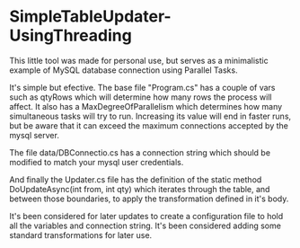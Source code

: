 # SimpleTableUpdater-UsingThreading
This little tool was made for personal use, but serves as a minimalistic example of MySQL database connection using Parallel Tasks.

It's simple but efective.
The base file "Program.cs" has a couple of vars such as qtyRows which will determine how many rows the process will affect.
It also has a MaxDegreeOfParallelism which determines how many simultaneous tasks will try to run. Increasing its value will end in faster runs, but be aware that it can exceed the maximum connections accepted by the mysql server.

The file data/DBConnectio.cs has a connection string which should be modified to match your mysql user credentials.

And finally the Updater.cs file has the definition of the static method DoUpdateAsync(int from, int qty) which iterates through the table, and between those boundaries, to apply the transformation defined in it's body.

It's been considered for later updates to create a configuration file to hold all the variables and connection string. 
It's been considered adding some standard transformations for later use. 
